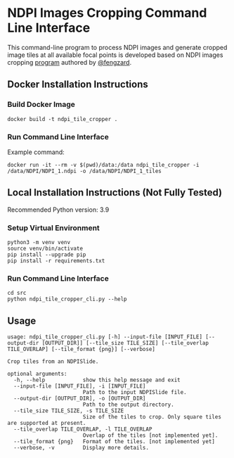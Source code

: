 # NDPI Images Cropping Command Line Interface

This command-line program to process NDPI images and generate cropped image tiles at all available focal points is developed based on NDPI images cropping [program](https://github.com/fengzard/open_world_pollen_detection/blob/main/03_NDPI_Slide_Annotation/03_00_ndpi_cropping.ipynb) authored by [@fengzard](https://github.com/fengzard).

## Docker Installation Instructions

### Build Docker Image

```shell
docker build -t ndpi_tile_cropper .
```

### Run Command Line Interface

Example command:

```shell
docker run -it --rm -v $(pwd)/data:/data ndpi_tile_cropper -i /data/NDPI/NDPI_1.ndpi -o /data/NDPI/NDPI_1_tiles
```

## Local Installation Instructions (Not Fully Tested)

Recommended Python version: 3.9

### Setup Virtual Environment

```shell
python3 -m venv venv
source venv/bin/activate
pip install --upgrade pip
pip install -r requirements.txt
```

### Run Command Line Interface

```shell
cd src
python ndpi_tile_cropper_cli.py --help
```

## Usage

```shell
usage: ndpi_tile_cropper_cli.py [-h] --input-file [INPUT_FILE] [--output-dir [OUTPUT_DIR]] [--tile_size TILE_SIZE] [--tile_overlap TILE_OVERLAP] [--tile_format {png}] [--verbose]

Crop tiles from an NDPISlide.

optional arguments:
  -h, --help            show this help message and exit
  --input-file [INPUT_FILE], -i [INPUT_FILE]
                        Path to the input NDPISlide file.
  --output-dir [OUTPUT_DIR], -o [OUTPUT_DIR]
                        Path to the output directory.
  --tile_size TILE_SIZE, -s TILE_SIZE
                        Size of the tiles to crop. Only square tiles are supported at present.
  --tile_overlap TILE_OVERLAP, -l TILE_OVERLAP
                        Overlap of the tiles [not implemented yet].
  --tile_format {png}   Format of the tiles. [not implemented yet]
  --verbose, -v         Display more details.
```

